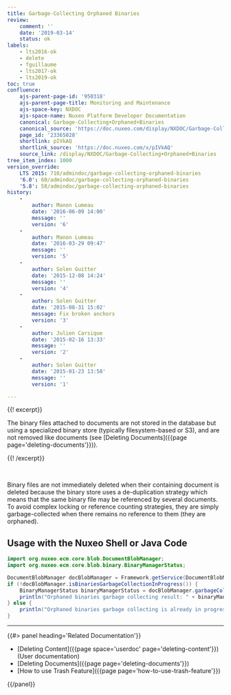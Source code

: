 ```yaml
---
title: Garbage-Collecting Orphaned Binaries
review:
    comment: ''
    date: '2019-03-14'
    status: ok
labels:
    - lts2016-ok
    - delete
    - fguillaume
    - lts2017-ok
    - lts2019-ok
toc: true
confluence:
    ajs-parent-page-id: '950318'
    ajs-parent-page-title: Monitoring and Maintenance
    ajs-space-key: NXDOC
    ajs-space-name: Nuxeo Platform Developer Documentation
    canonical: Garbage-Collecting+Orphaned+Binaries
    canonical_source: 'https://doc.nuxeo.com/display/NXDOC/Garbage-Collecting+Orphaned+Binaries'
    page_id: '23365028'
    shortlink: pIVkAQ
    shortlink_source: 'https://doc.nuxeo.com/x/pIVkAQ'
    source_link: /display/NXDOC/Garbage-Collecting+Orphaned+Binaries
tree_item_index: 1000
version_override:
    LTS 2015: 710/admindoc/garbage-collecting-orphaned-binaries
    '6.0': 60/admindoc/garbage-collecting-orphaned-binaries
    '5.8': 58/admindoc/garbage-collecting-orphaned-binaries
history:
    -
        author: Manon Lumeau
        date: '2016-06-09 14:00'
        message: ''
        version: '6'
    -
        author: Manon Lumeau
        date: '2016-03-29 09:47'
        message: ''
        version: '5'
    -
        author: Solen Guitter
        date: '2015-12-08 14:24'
        message: ''
        version: '4'
    -
        author: Solen Guitter
        date: '2015-08-31 15:02'
        message: Fix broken anchors
        version: '3'
    -
        author: Julien Carsique
        date: '2015-02-16 13:33'
        message: ''
        version: '2'
    -
        author: Solen Guitter
        date: '2015-01-23 13:58'
        message: ''
        version: '1'

---
```

{{! excerpt}}

The binary files attached to documents are not stored in the database but using a specialized binary store (typically filesystem-based or S3), and are not removed like documents (see [Deleting Documents]({{page page='deleting-documents'}})).

{{! /excerpt}}

&nbsp;

Binary files are not immediately deleted when their containing document is deleted because the binary store uses a de-duplication strategy which means that the same binary file may be referenced by several documents. To avoid complex locking or reference counting strategies, they are simply garbage-collected when there remains no reference to them (they are orphaned).

## Usage with the Nuxeo Shell or Java Code

```java
import org.nuxeo.ecm.core.blob.DocumentBlobManager;
import org.nuxeo.ecm.core.blob.binary.BinaryManagerStatus;

DocumentBlobManager docBlobManager = Framework.getService(DocumentBlobManager.class);
if (!docBlobManager.isBinariesGarbageCollectionInProgress()) {
    BinaryManagerStatus binaryManagerStatus = docBlobManager.garbageCollectBinaries(true);
    println("Orphaned binaries garbage collecting result: " + binaryManagerStatus);
} else {
    println("Orphaned binaries garbage collecting is already in progress.");
}

```

* * *

<div class="row" data-equalizer data-equalize-on="medium"><div class="column medium-6">{{#> panel heading='Related Documentation'}}

- [Deleting Content]({{page space='userdoc' page='deleting-content'}}) (User documentation)
- [Deleting Documents]({{page page='deleting-documents'}})
- [How to use Trash Feature]({{page page='how-to-use-trash-feature'}})

{{/panel}}</div><div class="column medium-6">
</div></div>
